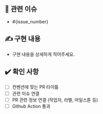 ## 📮 관련 이슈
- #{issue_number}

## ✍️ 구현 내용
- 구현 내용을 상세하게 적어주세요.

## ✔️ 확인 사항
- [ ] 컨벤션에 맞는 PR 타이틀
- [ ] 관련 이슈 연결
- [ ] PR 관련 정보 연결 (작업자, 라벨, 마일스톤 등)
- [ ] Github Action 통과
